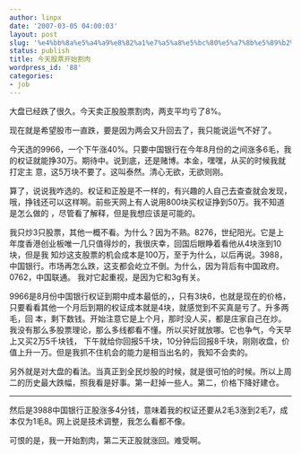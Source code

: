 ```yaml
---
author: linpx
date: '2007-03-05 04:00:03'
layout: post
slug: '%e4%bb%8a%e5%a4%a9%e8%82%a1%e7%a5%a8%e5%bc%80%e5%a7%8b%e5%89%b2%e8%82%89'
status: publish
title: 今天股票开始割肉
wordpress_id: '88'
categories:
- job
---
```


大盘已经跌了很久。今天卖正股股票割肉，两支平均亏了8%。

  
现在就是希望股市一直跌，要是因为两会又升回去了，我只能说运气不好了。

今天选的9966，一个下午涨40%。只要中国银行在今年8月份的之间涨多6毛，我的权证就能挣30万。期待中。说到底，还是赌博。本金，嘿嘿，从买的时候我就打定主
意，这5万块不要了。这叫泰然。清心无欲，无欲则刚。

算了，说说我咋选的。权证和正股是不一样的，有兴趣的人自己去查查就会发现，哦，挣钱还可以这样啊。前些天网上有人说用800块买权证挣到50万。我不知道是怎么做的
，尽管看了解释，但是我想应该是可能的。

我只炒3只股票，其他一概不看。为什么？因为不熟。8276，世纪阳光。它是上年度香港创业板唯一几只值得炒的，我很庆幸，回国后眼睁着看他从4块涨到10块，但是我
知炒这支股票的机会成本是100万，至于为什么，以后再说。3988，中国银行。市场再怎么跌，这支都会屹立不倒。为什么，因为背后有中国政府。0762，中国联通。
我对它起重视，是因为它和3g有关。

9966是8月份中国银行权证到期中成本最低的，，只有3块6，也就是现在的价格，只要看看其他一个月后到期的权证成本就是4块，就感觉到不买真是亏了。升多两毛，回
本，剩下数钱。开始注意它是上个月，那时没人买，都是庄家自己在炒。我没有那么多股票理论，那么多线都看不懂。所以买好就放哪。它也争气，今天早上又买2万5千块钱，
下午就给你回报5千块，10分钟后回报8千块，刚刚收盘，价值上升一万。但是我抓不住机会的能力是相当出名的，我知不会卖的。

另外就是对大盘的看法。当真正到全民炒股的时候，就是很可怕的时候。所以上周二的历史最大跌幅，照我看是好事。第一赶掉一些人。第二，价格下降好建仓。

  

--------------------------------------  


然后是3988中国银行正股涨多4分钱，意味着我的权证还要从2毛3涨到2毛7，成本仅为1毛8。网上说是技术调整，我怎么看都不像。

可恨的是，我一开始割肉，第二天正股就涨回。难受啊。

